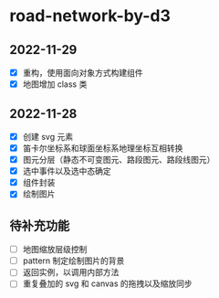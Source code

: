 # road-network-by-d3

## 2022-11-29

- [x] 重构，使用面向对象方式构建组件
- [x] 地图增加 class 类

## 2022-11-28

- [x] 创建 svg 元素
- [x] 笛卡尔坐标系和球面坐标系地理坐标互相转换
- [x] 图元分层（静态不可变图元、路段图元、路段线图元）
- [x] 选中事件以及选中态确定
- [x] 组件封装
- [x] 绘制图片

## 待补充功能

- [ ] 地图缩放层级控制
- [ ] pattern 制定绘制图片的背景
- [ ] 返回实例，以调用内部方法
- [ ] 重复叠加的 svg 和 canvas 的拖拽以及缩放同步

